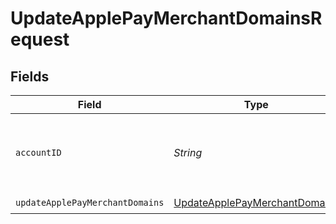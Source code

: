 # UpdateApplePayMerchantDomainsRequest


## Fields

| Field                                                                                     | Type                                                                                      | Required                                                                                  | Description                                                                               |
| ----------------------------------------------------------------------------------------- | ----------------------------------------------------------------------------------------- | ----------------------------------------------------------------------------------------- | ----------------------------------------------------------------------------------------- |
| `accountID`                                                                               | *String*                                                                                  | :heavy_check_mark:                                                                        | ID of the Moov account representing the merchant.                                         |
| `updateApplePayMerchantDomains`                                                           | [UpdateApplePayMerchantDomains](../../models/components/UpdateApplePayMerchantDomains.md) | :heavy_check_mark:                                                                        | N/A                                                                                       |